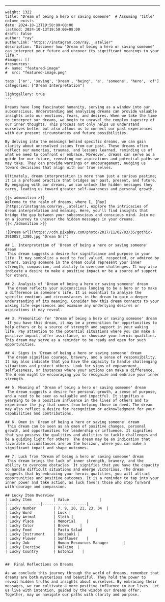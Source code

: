 ---
    weight: 1322
    title: "Dream of being a hero or saving someone"  # Assuming 'title' column exists
    date: 2024-10-13T19:50:00+08:00
    lastmod: 2024-10-13T19:50:00+08:00
    draft: false
    author: "ray"
    authorLink: "https://instagram.com/ray._.atelier"
    description: "Discover how 'Dream of being a hero or saving someone' can interpret your future and uncover its significant meanings in your life."
    #images: []
    #resources:
    #- name: "featured-image"
    #  src: "featured-image.png"
    
    tags: ['or', 'saving', 'Dream', 'being', 'a', 'someone', 'hero', 'of']
    categories: ["Dream Interpretation"]
    
    lightgallery: true
    ---
    
    Dreams have long fascinated humanity, serving as a window into our subconscious. Understanding and analyzing dreams can provide valuable insights into our emotions, fears, and desires. When we take the time to interpret our dreams, we begin to unravel the complex tapestry of our inner thoughts. This process not only helps us understand ourselves better but also allows us to connect our past experiences with our present circumstances and future possibilities.
    
    By delving into the meanings behind specific dreams, we can gain clarity about unresolved issues from our past. These dreams often reflect our memories, traumas, and lessons learned, reminding us of what we need to confront or embrace. Moreover, dreams can serve as a guide for our future, revealing our aspirations and potential paths we may take. They can provide warnings or encouragement, nudging us toward decisions that align with our true selves.
    
    Ultimately, dream interpretation is more than just a curious pastime; it is a profound practice that bridges our past, present, and future. By engaging with our dreams, we can unlock the hidden messages they carry, leading us toward greater self-awareness and personal growth.
    
    {{< admonition >}}
    Welcome to the realm of dreams, where I, [Ray](https://instagram.com/ray._.atelier), explore the intricacies of dream interpretation and meaning. Here, you’ll find insights that bridge the gap between your subconscious and conscious mind. Join me on a journey to uncover the hidden messages in your dreams.
    {{< /admonition >}}
    
    ![Dream Grl](https://cdn.pixabay.com/photo/2017/11/02/03/35/gothic-2910057_1280.jpg "Dream Grl")
    
    ## 1. Interpretation of 'Dream of being a hero or saving someone' dream
     This dream suggests a desire for significance and purpose in your life. It may symbolize a need to feel valued, respected, or admired by others. Saving someone in the dream could represent your inner strength, compassion, and ability to overcome challenges. It may also indicate a desire to make a positive impact or be a source of support for others.
    
    ## 2. Analysis of 'Dream of being a hero or saving someone' dream
     The dream reflects your subconscious longing to be a hero or to make a difference in someone's life. It is essential to analyze the specific emotions and circumstances in the dream to gain a deeper understanding of its meaning. Consider how this dream connects to your waking life experiences and examine any underlying desires or aspirations it may reveal.
    
    ## 3. Premonition for 'Dream of being a hero or saving someone' dream
     If you have this dream, it may be a premonition for opportunities to help others or be a source of strength and support in your waking life. Pay attention to the potential situations where you can make a positive impact, offer assistance, or showcase your heroic qualities. This dream may serve as a reminder to be ready and open for such opportunities.
    
    ## 4. Signs in 'Dream of being a hero or saving someone' dream
     The dream signifies courage, bravery, and a sense of responsibility. It may also indicate that you have the capacity to handle challenging situations and protect others. Look for signs of empowerment, selflessness, or instances where your actions can make a difference. The dream might be encouraging you to recognize and embrace your inner strength.
    
    ## 5. Meaning of 'Dream of being a hero or saving someone' dream
     The dream suggests a desire for personal growth, a sense of purpose, and a need to be seen as valuable and impactful. It signifies a yearning to be a positive influence in the lives of others and to experience the joy that comes from helping those in need. The dream may also reflect a desire for recognition or acknowledgment for your capabilities and contributions.
    
    ## 6. Omen in 'Dream of being a hero or saving someone' dream
     This dream can be seen as an omen of positive changes, personal growth, and opportunities for leadership or influence. It signifies that you possess the qualities and abilities to tackle challenges and be a guiding light for others. The dream may be an indication that favorable circumstances are on the horizon, where you can make a significant impact and shape outcomes.
    
    ## 7. Luck from 'Dream of being a hero or saving someone' dream
     This dream brings the luck of inner strength, bravery, and the ability to overcome obstacles. It signifies that you have the capacity to handle difficult situations and emerge victorious. The dream suggests that by embracing your heroic qualities, you will attract opportunities and positive outcomes. It is a reminder to tap into your inner power and take action, as luck favors those who step forward with courage and compassion.
    
    ## Lucky Item Overview
    | Lucky Item          | Value              |
    |---------------|--------------------|
    | Lucky Number        | 7, 9, 20, 21, 23, 34  |
    | Lucky Word          | Luck |
    | Lucky Animal        | Sloth |
    | Lucky Place         | Memorial     |
    | Lucky Color         | Brown     |
    | Lucky Food          | Pasta Salad      |
    | Lucky Instrument    | Bouzouki |
    | Lucky Flower        | Sunflower    |
    | Lucky Job           | Human Resources Manager       |
    | Lucky Exercise      | Walking  |
    | Lucky Country       | Estonia    |
    
    
    ##  Final Reflections on Dreams
    
    As we conclude this journey through the world of dreams, remember that dreams are both mysterious and beautiful. They hold the power to reveal hidden truths and insights about ourselves. By embracing their messages, we can cultivate a more positive influence in our lives. Let us live with intention, guided by the wisdom our dreams offer. Together, may we navigate our paths with clarity and purpose.
    